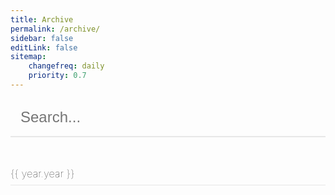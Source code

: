 ```yaml
---
title: Archive
permalink: /archive/
sidebar: false
editLink: false
sitemap:
    changefreq: daily
    priority: 0.7
---
```


<input class="search-box" type="text" v-model="search" placeholder="Search...">

<div v-for="year in years">

<h3 class="year-title">{{ year.year }}</h3>

<PostList :posts="year.posts" />

</div>

<script lang="ts">
import {onMounted, ref, reactive, computed} from 'vue'
import {posts} from '@temp/posts'

export default {
    setup() {
        const search = ref(null)

        const years = computed(() => {
            const foundPosts = posts.filter(post => !search.value
                || post.frontmatter.title.toLowerCase().includes(search.value.toLowerCase())
                || (post.frontmatter.categories || []).some(category => category.includes(search.value.toLowerCase()))
                || (post.frontmatter.tags || []).some(tag => tag.includes(search.value.toLowerCase())))

            const yearsLookup = foundPosts.reduce((years, post) => {
                const year = new Date(post.frontmatter.date).getFullYear()

                years[year] = years[year] || []
                years[year].push(post)

                return years
            }, {})

            const yearsList = Object.keys(yearsLookup).map(year => ({
                year,
                posts: yearsLookup[year]
            }))

            yearsList.sort((a, b) => b.year - a.year)

            return yearsList
        })



        return {
            search,
            years
        }
    }
}
</script>

<style>
    input.search-box {
        width: 100%;
        border: none;
        border-bottom: 2px solid rgba(180, 180, 180, 0.3);
        padding: 1rem;
        font-size: 1.5rem;

        transition: border-bottom 0.2s ease-in-out;
        color: var(--c-text);
        background-color: transparent;
    }

    input.search-box:hover {
        border-bottom: 2px solid rgba(180, 180, 180, 0.5);
    }

    input.search-box:focus {
        border-bottom: 2px solid var(--c-brand);
        outline: none;
    }

    .year-title {
        font-weight: lighter;
        margin-top: 3rem;
        padding-bottom: 0.5rem;
        border-bottom: 1px solid rgba(180, 180, 180, 0.3);
        color: var(--c-brand-light);
    }
</style>